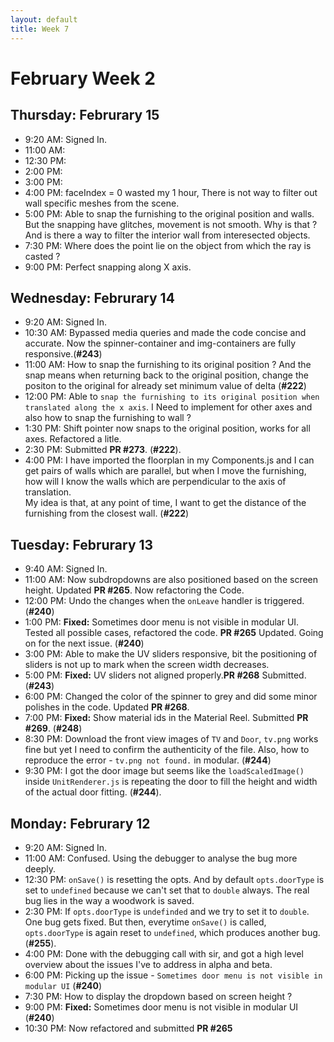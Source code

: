 ```yaml
---
layout: default
title: Week 7
---
```


# **February Week 2**
## **Thursday: Februrary 15**
- 9:20  AM: Signed In.
- 11:00 AM:
- 12:30 PM:
- 2:00  PM:
- 3:00  PM:
- 4:00  PM: faceIndex = 0 wasted my 1 hour, There is not way to filter out wall specific meshes from the scene.
- 5:00  PM: Able to snap the furnishing to the original position and walls. But the snapping have glitches, movement is not smooth. Why is that ? And is there a way to filter the interior wall from interesected objects.
- 7:30  PM: Where does the point lie on the object from which the ray is casted ?
- 9:00  PM: Perfect snapping along X axis.

## **Wednesday: Februrary 14**
- 9:20  AM: Signed In.
- 10:30 AM: Bypassed media queries and made the code concise and accurate. Now the spinner-container and img-containers are fully responsive.(**#243**)
- 11:00 AM: How to snap the furnishing to its original position ? And the snap means when returning back to the original position, change the positon to the original for already set minimum value of delta (**#222**)
- 12:00 PM: Able to `snap the furnishing to its original position when translated along the x axis`. I Need to implement for other axes and also how to snap the furnishing to wall ?
- 1:30  PM: Shift pointer now snaps to the original position, works for all axes. Refactored a litle.
- 2:30  PM: Submitted **PR #273**. (**#222**).
- 4:00  PM: I have imported the floorplan in my Components.js and I can get pairs of walls which are parallel, but when I move the furnishing, how will I know the walls which are perpendicular to the axis of translation.<br> My idea is that, at any point of time, I want to get the distance of the furnishing from the closest wall. (**#222**)

## **Tuesday: Februrary 13**
- 9:40  AM: Signed In.
- 11:00 AM: Now subdropdowns are also positioned based on the screen height. Updated **PR #265**. Now refactoring the Code.
- 12:00 PM: Undo the changes when the `onLeave` handler is triggered. (**#240**)
- 1:00  PM: **Fixed:** Sometimes door menu is not visible in modular UI. Tested all possible cases, refactored the code. **PR #265** Updated. Going on for the next issue. (**#240**)
- 3:00  PM: Able to make the UV sliders responsive, bit the positioning of sliders is not up to mark when the screen width decreases.
- 5:00  PM: **Fixed:** UV sliders not aligned properly.**PR #268** Submitted. (**#243**)
- 6:00  PM: Changed the color of the spinner to grey and did some minor polishes in the code. Updated **PR #268**.
- 7:00  PM: **Fixed:** Show material ids in the Material Reel. Submitted **PR #269**. (**#248**)
- 8:30  PM: Download the front view images of `TV` and `Door`, `tv.png` works fine but yet I need to confirm the authenticity of the file.
Also, how to reproduce the error - `tv.png not found.` in modular. (**#244**)
- 9:30  PM: I got the door image but seems like the `loadScaledImage()` inside `UnitRenderer.js` is repeating the door to fill the height and width of the actual door fitting. (**#244**).

## **Monday: Februrary 12**
- 9:20  AM: Signed In.
- 11:00 AM: Confused. Using the debugger to analyse the bug more deeply.
- 12:30 PM: `onSave()` is resetting the opts. And by default `opts.doorType` is set to `undefined` because we can't set that to `double` always. The real bug lies in the way a woodwork is saved.
- 2:30  PM: If `opts.doorType` is `undefinded` and we try to set it to `double`. One bug gets fixed. But then, everytime `onSave()` is called, `opts.doorType` is again reset to `undefined`, which produces another bug. (**#255**).
- 4:00  PM: Done with the debugging call with sir, and got a high level overview about the issues I've to address in alpha and beta.
- 6:00  PM: Picking up the issue - `Sometimes door menu is not visible in modular UI` (**#240**)
- 7:30  PM: How to display the dropdown based on screen height ?
- 9:00  PM: **Fixed:** Sometimes door menu is not visible in modular UI (**#240**)
- 10:30 PM: Now refactored and submitted **PR #265**

